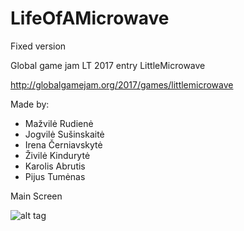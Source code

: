 # LifeOfAMicrowave

Fixed version

Global game jam LT 2017 entry LittleMicrowave

http://globalgamejam.org/2017/games/littlemicrowave

Made by:  
- Mažvilė Rudienė  
- Jogvilė Sušinskaitė  
- Irena Černiavskytė  
- Živilė Kindurytė  
- Karolis Abrutis  
- Pijus Tumėnas  

Main Screen  

![alt tag](https://cloud.githubusercontent.com/assets/24376768/25252141/8ae2e9de-2624-11e7-92e4-7447f1dd0205.PNG)
